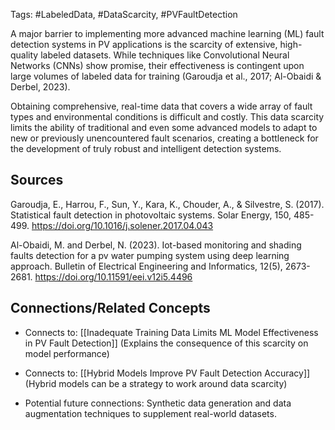 Tags: #LabeledData, #DataScarcity, #PVFaultDetection

A major barrier to implementing more advanced machine learning (ML) fault detection systems in PV applications is the scarcity of extensive, high-quality labeled datasets. 
While techniques like Convolutional Neural Networks (CNNs) show promise, their effectiveness is contingent upon large volumes of labeled data for training (Garoudja et al., 2017; Al-Obaidi & Derbel, 2023).

Obtaining comprehensive, real-time data that covers a wide array of fault types and environmental conditions is difficult and costly. 
This data scarcity limits the ability of traditional and even some advanced models to adapt to new or previously unencountered fault scenarios, creating a bottleneck for the development of truly robust and intelligent detection systems.

## Sources

Garoudja, E., Harrou, F., Sun, Y., Kara, K., Chouder, A., & Silvestre, S. (2017). Statistical fault detection in photovoltaic systems. Solar Energy, 150, 485-499. https://doi.org/10.1016/j.solener.2017.04.043

Al-Obaidi, M. and Derbel, N. (2023). Iot-based monitoring and shading faults detection for a pv water pumping system using deep learning approach. Bulletin of Electrical Engineering and Informatics, 12(5), 2673-2681. https://doi.org/10.11591/eei.v12i5.4496

## Connections/Related Concepts

- Connects to: [[Inadequate Training Data Limits ML Model Effectiveness in PV Fault Detection]] (Explains the consequence of this scarcity on model performance)
    
- Connects to: [[Hybrid Models Improve PV Fault Detection Accuracy]] (Hybrid models can be a strategy to work around data scarcity)
    
- Potential future connections: Synthetic data generation and data augmentation techniques to supplement real-world datasets.